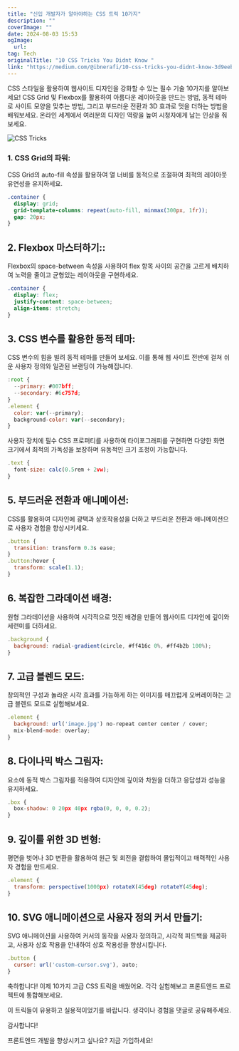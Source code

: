 ```yaml
---
title: "신입 개발자가 알아야하는 CSS 트릭 10가지"
description: ""
coverImage: ""
date: 2024-08-03 15:53
ogImage: 
  url: 
tag: Tech
originalTitle: "10 CSS Tricks You Didnt Know "
link: "https://medium.com/@ibnerafi/10-css-tricks-you-didnt-know-3d9eeb2ad233"
---
```




CSS 스타일을 활용하여 웹사이트 디자인을 강화할 수 있는 필수 기술 10가지를 알아보세요! CSS Grid 및 Flexbox를 활용하여 아름다운 레이아웃을 만드는 방법, 동적 테마로 사이트 모양을 맞추는 방법, 그리고 부드러운 전환과 3D 효과로 멋을 더하는 방법을 배워보세요. 온라인 세계에서 여러분의 디자인 역량을 높여 시청자에게 남는 인상을 줘 보세요.

![CSS Tricks](/assets/img/10CSSTricksYouDidntKnow_0.png)

### 1. CSS Grid의 파워:

CSS Grid의 auto-fill 속성을 활용하여 열 너비를 동적으로 조절하여 최적의 레이아웃 유연성을 유지하세요.

<div class="content-ad"></div>

```css
.container {
  display: grid;
  grid-template-columns: repeat(auto-fill, minmax(300px, 1fr));
  gap: 20px;
}
```

## 2. Flexbox 마스터하기::

Flexbox의 space-between 속성을 사용하여 flex 항목 사이의 공간을 고르게 배치하여 노력을 줄이고 균형있는 레이아웃을 구현하세요.

```css
.container {
  display: flex;
  justify-content: space-between;
  align-items: stretch;
}
```

<div class="content-ad"></div>

## 3. CSS 변수를 활용한 동적 테마:

CSS 변수의 힘을 빌려 동적 테마를 만들어 보세요. 이를 통해 웹 사이트 전반에 걸쳐 쉬운 사용자 정의와 일관된 브랜딩이 가능해집니다.

```js
:root {
  --primary: #007bff;
  --secondary: #6c757d;
}
.element {
  color: var(--primary);
  background-color: var(--secondary);
}
```

<div class="content-ad"></div>

사용자 장치에 필수 CSS 프로퍼티를 사용하여 타이포그래피를 구현하면 다양한 화면 크기에서 최적의 가독성을 보장하며 유동적인 크기 조정이 가능합니다.

```js
.text {
  font-size: calc(0.5rem + 2vw);
}
```

## 5. 부드러운 전환과 애니메이션:

CSS를 활용하여 디자인에 광택과 상호작용성을 더하고 부드러운 전환과 애니메이션으로 사용자 경험을 향상시키세요.

<div class="content-ad"></div>

```js
.button {
  transition: transform 0.3s ease;
}
.button:hover {
  transform: scale(1.1);
}
```

## 6. 복잡한 그라데이션 배경:

원형 그라데이션을 사용하여 시각적으로 멋진 배경을 만들어 웹사이트 디자인에 깊이와 세련미를 더하세요.

```js
.background {
  background: radial-gradient(circle, #ff416c 0%, #ff4b2b 100%);
}
```

<div class="content-ad"></div>

## 7. 고급 블렌드 모드:

창의적인 구성과 놀라운 시각 효과를 가능하게 하는 이미지를 매끄럽게 오버레이하는 고급 블렌드 모드로 실험해보세요.

```js
.element {
  background: url('image.jpg') no-repeat center center / cover;
  mix-blend-mode: overlay;
}
```

## 8. 다이나믹 박스 그림자:

<div class="content-ad"></div>

요소에 동적 박스 그림자를 적용하여 디자인에 깊이와 차원을 더하고 응답성과 성능을 유지하세요.

```js
.box {
  box-shadow: 0 20px 40px rgba(0, 0, 0, 0.2);
}
```

## 9. 깊이를 위한 3D 변형:

평면을 벗어나 3D 변환을 활용하여 원근 및 회전을 결합하여 몰입적이고 매력적인 사용자 경험을 만드세요.

<div class="content-ad"></div>

```js
.element {
  transform: perspective(1000px) rotateX(45deg) rotateY(45deg);
}
```

## 10. SVG 애니메이션으로 사용자 정의 커서 만들기:

SVG 애니메이션을 사용하여 커서의 동작을 사용자 정의하고, 시각적 피드백을 제공하고, 사용자 상호 작용을 안내하여 상호 작용성을 향상시킵니다.

```js
.button {
  cursor: url('custom-cursor.svg'), auto;
}
```

<div class="content-ad"></div>

축하합니다! 이제 10가지 고급 CSS 트릭을 배웠어요. 각각 실험해보고 프론트엔드 프로젝트에 통합해보세요.

이 트릭들이 유용하고 실용적이었기를 바랍니다. 생각이나 경험을 댓글로 공유해주세요.

감사합니다!

프론트엔드 개발을 향상시키고 싶나요? 지금 가입하세요!
